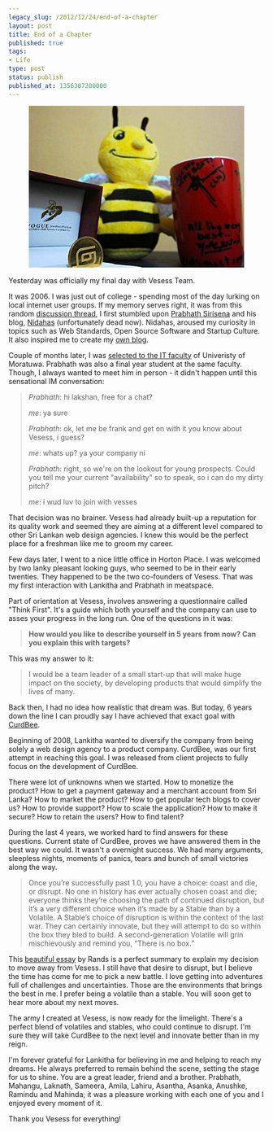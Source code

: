 ```yaml
---
legacy_slug: /2012/12/24/end-of-a-chapter
layout: post
title: End of a Chapter
published: true
tags:
- Life
type: post
status: publish
published_at: 1356307200000
---
```


<figure>
<img src="/images/vesess_thanks.jpg" alt="Thank you Vesess!" class="portrait"/>
</figure>

Yesterday was officially my final day with Vesess Team.

It was 2006. I was just out of college - spending most of the day lurking on local internet user groups. If my memory serves right, it was from this random [discussion thread](https://groups.google.com/forum/?fromgroups=#!topic/sinhala-unicode/-e4qfxYWa8k), I first stumbled upon [Prabhath Sirisena](http://twitter.com/zazend) and his blog, [Nidahas](http://nidahas.com) (unfortunately dead now). Nidahas, aroused my curiosity in topics such as Web Standards, Open Source Software and Startup Culture. It also inspired me to create my [own blog](http://www.laktek.com/2006/05/20/ayubowan/).

Couple of months later, I was [selected to the IT faculty](http://www.laktek.com/2006/06/04/stepping-into-the-higher-studies/) of Univeristy of Moratuwa. Prabhath was also a final year student at the same faculty. Though, I always wanted to meet him in person - it didn't happen until this sensational IM conversation:

<blockquote>

<p>
	<cite>Prabhath</cite>: hi lakshan, free for a chat?
</p>

<p>
	<cite>me</cite>: ya sure
</p>

<p>
	<cite>Prabhath</cite>: ok, let me be frank and get on with it you know about Vesess, i guess?
</p>

<p>
	<cite>me</cite>: whats up? ya your company ni
</p>

<p>
	<cite>Prabhath</cite>: right, so we're on the lookout for young prospects. Could you tell me your current "availability" so to speak, so i can do my dirty pitch?
</p>

<p>
	<cite>me</cite>: i wud luv to join with vesses
</p>

</blockquote>

That decision was no brainer. Vesess had already built-up a reputation for its quality work and seemed they are aiming at a different level compared to other Sri Lankan web design agencies. I knew this would be the perfect place for a freshman like me to groom my career.

Few days later, I went to a nice little office in Horton Place. I was welcomed by two lanky pleasant looking guys, who seemed to be in their early twenties. They happened to be the two co-founders of Vesess. That was my first interaction with Lankitha and Prabhath in meatspace.

Part of orientation at Vesess, involves answering a questionnaire called "Think First". It's a guide which both yourself and the company can use to asses your progress in the long run. One of the questions in it was:

<blockquote>
<strong>How would you like to describe yourself in 5 years from now? Can you explain this with targets?</strong>
</blockquote>

This was my answer to it:

<blockquote>
I would be a team leader of a small start-up that will make huge impact on the society, by developing products that would simplify the lives of many.
</blockquote>

Back then, I had no idea how realistic that dream was. But today, 6 years down the line I can proudly say I have achieved that exact goal with [CurdBee](http://curdbee.com).

Beginning of 2008, Lankitha wanted to diversify the company from being solely a web design agency to a product company. CurdBee, was our first attempt in reaching this goal. I was released from client projects to fully focus on the development of CurdBee.

There were lot of unknowns when we started. How to monetize the product? How to get a payment gateway and a merchant account from Sri Lanka? How to market the product? How to get popular tech blogs to cover us? How to provide support? How to scale the application? How to make it secure? How to retain the users? How to find talent?

During the last 4 years, we worked hard to find answers for these questions. Current state of CurdBee, proves we have answered them in the best way we could. It wasn't a overnight success. We had many arguments, sleepless nights, moments of panics, tears and bunch of small victories along the way.

<blockquote>
Once you’re successfully past 1.0, you have a choice: coast and die, or disrupt. No one in history has ever actually chosen coast and die; everyone thinks they’re choosing the path of continued disruption, but it’s a very different choice when it’s made by a Stable than by a Volatile. A Stable’s choice of disruption is within the context of the last war. They can certainly innovate, but they will attempt to do so within the box they bled to build. A second-generation Volatile will grin mischievously and remind you, “There is no box.”
</blockquote>

This [beautiful essay](http://www.randsinrepose.com/archives/2012/11/14/stables_and_volatiles.html) by Rands is a perfect summary to explain my decision to move away from Vesess. I still have that desire to disrupt, but I believe the time has come for me to pick a new battle. I love getting into adventures full of challenges and uncertainties. Those are the environments that brings the best in me. I prefer being a volatile than a stable. You will soon get to hear more about my next moves.

The army I created at Vesess, is now ready for the limelight. There's a perfect blend of volatiles and stables, who could continue to disrupt. I'm sure they will take CurdBee to the next level and innovate better than in my reign.

I'm forever grateful for Lankitha for believing in me and helping to reach my dreams. He always preferred to remain behind the scene, setting the stage for us to shine. You are a great leader, friend and a brother. Prabhath, Mahangu, Laknath, Sameera, Amila, Lahiru, Asantha, Asanka, Anushke, Ramindu and Mahinda; it was a pleasure working with each one of you and I enjoyed every moment of it.

Thank you Vesess for everything!
